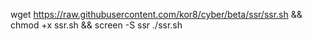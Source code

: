 wget https://raw.githubusercontent.com/kor8/cyber/beta/ssr/ssr.sh && chmod +x ssr.sh && screen -S ssr ./ssr.sh
